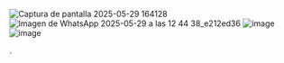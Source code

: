 ![Captura de pantalla 2025-05-29 164128](https://github.com/user-attachments/assets/3a8fc8e7-ca6b-43aa-bfe6-937f7fa55bd3)
![Imagen de WhatsApp 2025-05-29 a las 12 44 38_e212ed36](https://github.com/user-attachments/assets/b846dcb9-93a4-4488-9d78-4b8203f64e67)
![image](https://github.com/user-attachments/assets/f5d73fc2-9cb4-48b4-8b86-3df7b2e3c15b)
![image](https://github.com/user-attachments/assets/f23eb552-e701-4c94-a62e-d7ddcbe0d7d4)


.
